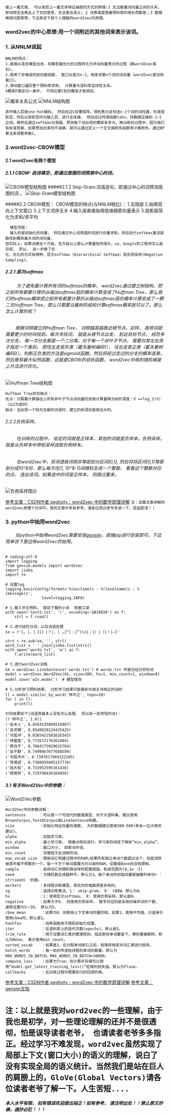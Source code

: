 `接上一篇文章， 可以发现上一篇文本特征抽取的方式的弊端:1 无法衡量词向量之间的关系， 即词频无法表达上下文的意思，无法表达语义; 2 词表维度随着预料库的增长而膨胀；3 数据稀疏问题等等，下边来说下我个人理解的word2vec的原理。`

### word2vec的中心思想:用一个词附近的其他词来表示该词。

### 1. 从NNLM说起


    NNLM的特点：
    1.直接从语言模型出发，将模型最优化的过程转化为求词向量表示的过程（跟word2vec类似）。
    2.使用了非堆成的前向窗函数， 窗口长度为n-1，用来求第n个词的词向量（word2vec是对称窗口）。 
    3.滑动窗口遍历整个预料库求和， 计算量与语料库呈线性关系。
    4概率P满足归一条件， 不同位置t处的概率才能相加， 
![概率关系公式](https://upload-images.jianshu.io/upload_images/11227136-23e8bfb79aace98d.PNG?imageMogr2/auto-orient/strip%7CimageView2/2/w/1240)
![NNLM结构图](https://upload-images.jianshu.io/upload_images/11227136-90e2c4ef49635a40.PNG?imageMogr2/auto-orient/strip%7CimageView2/2/w/1240)

`其中输入层是one-hot编码， 然后经过C权重矩阵，得到表示这句话n-1个词的词性量，形成投影层。然后以投影层作为输入层，进行全连接， 然后经过传递函数tahn，将数据压缩到-1~1之间。再然后通过softmax分类器，预测每个词出现的概率有多大。再训练的过程中，因为我们有标准答案，如果预测出来的不准确，就可以通过定义一个交叉熵损失函数来计算损失，通过BP算法来调整参数C。`

### 2.word2vec-CBOW模型
#### 2.1 word2vec有两个模型
##### 2.1.1  CBOW:  选词填空，即通过周围的词预测中心的词。
![CBOW模型结构图](https://upload-images.jianshu.io/upload_images/11227136-c4213e150ef28aa6.png?imageMogr2/auto-orient/strip%7CimageView2/2/w/1240)
#####2.1.2  Skip-Gram:词语造句，即通过中心的词预测周围的词 。
![Skip-Gram模型结构图](https://upload-images.jianshu.io/upload_images/11227136-1c7e78754945be85.PNG?imageMogr2/auto-orient/strip%7CimageView2/2/w/1240)

  
    

#####2.2 CBOW模型：
    CBOW模型的特点(与NNLM相比)：
    1.无隐层
    2.始用双向上下文窗口
    3.上下文词序无关
    4.输入层直接始用低维稠密向量表示
    5.投影层简化为求和/求平均

      模型流程：
      输入的是初始化的向量， 然后通过中心词周围的词进行向量求和，然后进行softmax激活函数找到概率最大词的词向量，
    但实际上，如果词表在十万级、百万级以上那么计算量依然很大，so，Google的工程师怎么能忍呢， 所以， 这一步做了优
    化，优化的方式有两种，层次softmax（Hierarchical Softmax）和负例采样(Negative Sampling)。

##### 2.2.1  层次softmax
###### &nbsp;&nbsp;&nbsp;&nbsp;&nbsp;&nbsp;&nbsp;&nbsp;&nbsp;为了避免要计算所有词的softmax的概率， word2vec通过建立树结构，把之前所有都要计算的从输出softmax层的概率计算变成了Huffman Tree，那么我们的softmax概率把之前所有都要计算的从输出softmax层的概率计算变成了一颗二叉Huffman Tree，那么只需要沿着树的结构计算softmax概率就可以了。那么怎么计算的呢？
###### &nbsp;&nbsp;&nbsp;&nbsp;&nbsp;&nbsp;&nbsp;&nbsp;根据词频建立的Huffman Tree， 词频越高越靠近根节点。这样， 高频词就需要更少的时间找到。每次寻找词， 就是从根节点出发， 到达目标节点， 经历多次分支， 每一次分支都是一个二分类。对于每一个非叶子节点， 需要对其左右孩子指定一个类别， 即往左走是负类（霍夫曼树编码1）， 往右走是正类（霍夫曼树编码0）。判断正负类的方法是sigmoid函数。然后将经过走过的分支的概率连乘， 然后推导最大似然函数，这就是CBOW的目标函数， word2vec中用的随机梯度上升法进行优化。
![Huffman Tree结构图](https://upload-images.jianshu.io/upload_images/11227136-ad25d275fa7053ae.PNG?imageMogr2/auto-orient/strip%7CimageView2/2/w/1240)

    Huffman Tree的优缺点：
    优点：只需要计算路径上所有非叶子节点词向量的贡献计算量降为树的深度：V =>log_2(V)（以2为底的）
    缺点：当出现一个较为生僻的词语时，建立的树深也是相当大的。



###### 2.2.2负例采样。
###### &nbsp;&nbsp;&nbsp;&nbsp;&nbsp;&nbsp;&nbsp;&nbsp;&nbsp;在训练的过程中， 给定的词就是正样本，其他的词就是负样本。负例采样， 就是从负样本中带权采样选取负例样本。
###### &nbsp;&nbsp;&nbsp;&nbsp;&nbsp;&nbsp;&nbsp;&nbsp;&nbsp;在word2vec中，将词语按词频非等距剖分区间[0,1], 然后将将区间[0,1]等距剖分成10^8份，那么每次在[1, 10^8-1]间随机生成一个整数， 看看这个整数对应的点， 选出该词。如果选中的词是正样本， 则跳过重来。
![负例采样图示](https://upload-images.jianshu.io/upload_images/11227136-3102c5cfef887f2c.png?imageMogr2/auto-orient/strip%7CimageView2/2/w/1240)



[参考文章：CSDN作者 peghoty：word2vec 中的数学原理详解](https://blog.csdn.net/itplus/article/details/37969519)
`注：这篇文章讲解的word2vec原理十分详尽，我的文章中多有参考。请各位观众老爷多读一下，受益匪浅！！`

### 3. python中始用word2vec

###### &nbsp;&nbsp;&nbsp;&nbsp;&nbsp;&nbsp;&nbsp;&nbsp;在python中始用word2vec需要安装[gensim](https://radimrehurek.com/gensim/models/word2vec.html)，直接pip进行安装即可，下边简单说下里边有word2vec的始用。

    # coding:utf-8
    import logging
    from gensim.models import word2vec
    import jieba
    import re

    # 设置log
    logging.basicConfig(format='%(asctime)s : %(levelname)s : %(message)s',
                    level=logging.INFO)

    # 1.载入中文预料， 提前下载的小说  笑傲江湖
    with open('test2.txt', 'r', encoding='GB18030') as f:
        strl = f.read()

    # 2.进行结巴分词，以及词语处理
    se = r'[。|，|《|》|？|、| …|“|：|”|\n|；|〉|〈|！|—]'

    strs = re.sub(se, '', strl)
    word_list = ' '.join(jieba.lcut(strs))
    with open('words.txt', 'w') as f:
        f.write(word_list)

    # 3.进行word2vec训练
    kk = word2vec.LineSentence('words.txt') # words.txt 中是已经分好的词
    model = word2vec.Word2Vec(kk, size=300, hs=1, min_count=1, window=8)
    model.save('w2v.model')  # 模型保存

    # 5.分析学习预料结果， 分析学习结果只能看到与相关词相近的词的
    ll = model.similar_by_word('林平之', topn=10)
    for l in ll:
        print(l)

    打印结果如下(词语我基本上没有怎么处理， 所以有一些奇怪的词)：
    [('林平之', 1.0)]
    ('岳夫人', 0.8563535809516907)
    ('岳灵珊', 0.8548020124435425)
    ('令狐冲', 0.8265422582626343)
    ('林震南', 0.772672176361084)
    ('黑白子', 0.7664175629615784)
    ('岳不群', 0.7499867677688599)
    ('令狐冲大', 0.7397817969322205)
    ('劳德诺', 0.7388935685157776)
    ('陆大有', 0.733953595161438)
    ('杨莲亭', 0.729798436164856)

##### 3.1  有关Word2Vec中的参数：
![Word2Vec参数](https://upload-images.jianshu.io/upload_images/11227136-4b4b075626ad916b.png?imageMogr2/auto-orient/strip%7CimageView2/2/w/1240)

    Word2Vec中的参数详解：
    sentences      ：可以是一个可迭代的数据类型，对于大语料集，建议使用BrownCorpus,Text8Corpus或LineSentence构建。
    size           ：初始化特征向量的维数， 大的数据建议使用300-500(来自一位大佬的建议)。
    alpha          ：初始学习率。
    min_alpha      ：最小学习率， 随着训练的进行，学习率将线性下降到“min_alpha”。
    window         ：窗口大小， 即取词半径。
    min_count      ：忽略低于此词频的词。
    max_vocab_size ：限制词汇构建过程中的RAM;如果所有独立单词个数超过这个，则就消除掉其中最不频繁的一个。每一千万个单词需要大约1GB的RAM。设置成None则没有限制。
    sample         ：高频词汇的随机降采样的配置阈值，有效范围为(0,1e -5)
    seed           ：为随机数生成器种子。默认为1。每个单词的初始向量都被散列单词+ '     str(seed) '的接。
    workers        ：多线程训练模型。首先你的电脑得是多核的。
    sg             ：选择训练算法，1： skip-gram。 0： CBOW。默认为0。
    hs             ：1：使用层次softmax。 0: 使用负例采样。默认是0。
    negative       ：如果大于0， 则使用负例采样， 数字对应的是采用的噪声词的个数， 通常设置为5～20， 默认为5。
    cbow_mean       ：如果为0，则使用上下文单词向量的和。如果1，使用平均值，只适用于使用cbow时。默认是1。
    hashfxn         ：哈希函数用于随机初始化权重。
    iter            ：在语料库上的迭代次数(epochs)。默认是5。
    trim_rule       ：用于设置词汇表的整理规则，指定那些单词要留下，哪些要被删除。默认为None， 表示使用min_count。
    sorted_vocab    ：如果是1，在分配单词索引之前，按降序频率对词汇表进行排序。
    batch_words     ：每一批的传递给线程的单词的数量，默认为    MAX_WORDS_IN_BATCH。MAX_WORDS_IN_BATCH=10000。
    compute_loss    ：如果为True，则计算并存储可以使用“model.get_latest_training_loss()”检索的损失值。默认为Flase。
    callbacks       ：在训练过程中需要执行的回调列表。

[参考文章：CSDN作者 peghoty - word2vec 中的数学原理详解](https://blog.csdn.net/itplus/article/details/37969519)
[参考文章：gensim文档](https://radimrehurek.com/gensim/models/word2vec.html)

#  `注：以上就是我对word2vec的一些理解，由于我也是初学，对一些理论理解的还并不是很透彻，怕是误导读者老爷， 也请读者老爷多多指正。经过学习不难发现，word2vec虽然实现了局部上下文(窗口大小)的语义的理解，说白了没有实现全局的语义统计。当然我们是站在巨人的肩膀上的，GloVe(Global Vectors)请各位读者老爷了解一下。人生苦短....`
####  *本人水平有限， 如有错误欢迎提出指正！如有参考， 请注明出处！！禁止原文抄袭，遇抄必肛！！！*









